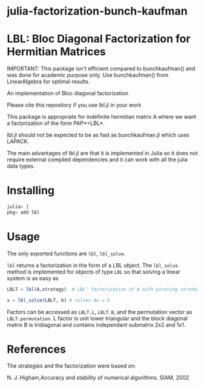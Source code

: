 # julia-factorization-bunch-kaufman

# LBL: Bloc Diagonal Factorization for Hermitian Matrices

IMPORTANT: This package isn't efficient compared to bunchkaufman() and was done for academic purpose only. Use bunchkaufman() from LinearAlgebra for optimal results.

An implementation of Bloc diagonal factorization

Please cite this repository if you use lbl.jl in your work

This package is appropriate for indefinite hermitian matrix A where we want a factorization of the form PAP*=LBL*.

lbl.jl should not be expected to be as fast as bunchkaufman.jl which uses LAPACK.

The main advantages of lbl.jl are that it is implemented in Julia so it does not require external compiled dependencies and it can work with all the julia data types.

# Installing

```julia
julia> ]
pkg> add lbl
```

# Usage

The only exported functions are `lbl`, `lbl_solve`.


`lbl` returns a factorization in the form of a LBL object.
The `lbl_solve` method is implemented for objects of type `LBL` so that
solving a linear system is as easy as
```julia
LBLT = lbl(A,strategy)  # LBLᵀ factorization of A with pivoting strategy strategy: "rook", "bkaufmann" or "bparlett"

x = lbl_solve(LBLT, b) # solves Ax = b
```

Factors can be accessed as `LBLT.L`, `LBLT.B`, and the permutation vector as `LBLT.permutation`.
L factor is unit lower triangular and the block diagonal matrix B is tridiagonal and contains independant submatrix 2x2 and 1x1.

# References

The strategies and the factorization were based on:

N. J. Higham,Accuracy and stability of numerical algorithms.  SIAM, 2002
